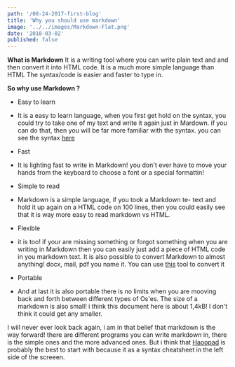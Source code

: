 ```yaml
---
path: '/08-24-2017-first-blog'
title: 'Why you should use markdown'
image: '../../images/Markdown-Flat.png'
date: '2018-03-02'
published: false 
---
```

<!-- ![Pic Alt](./Graylog2.png) -->
**What is Markdown**
It is a writing tool where you can write plain text and
and then convert it into HTML code. It is a much more simple language than HTML
The syntax/code is easier and faster to type in.


**So why use Markdown ?**

- Easy to learn
 - It is a easy to learn language, when you first get hold
 on the syntax, you could try to take one of my text and
 write it again just in Mardown. if you can do that, then
 you will be far more familiar with the syntax.
 you can see the syntax [here](https://github.com/adam-p/markdown-here/wiki/Markdown-Cheatsheet#links)

- Fast
 - It is lighting fast to write in Markdown! you don't ever
 have to move your hands from the keyboard to choose
 a font or a special formattin!


- Simple to read
 - Markdown is a simple language, if you took a Markdown te-
 text and hold it up again on a HTML code on 100 lines, then
 you could easily see that it is way more easy to read markdown
 vs HTML.


- Flexible
 - it is too! if your are missing something or forgot something
 when you are writing in Markdown then you can easily just add
 a piece of HTML code in you markdown text.
  It is also possible to convert Markdown to almost anything!
 docx, mail, pdf you name it. You can use [this](http://pandoc.org/) tool to convert it


- Portable
 - And at last it is also portable there is no limits when you are
 mooving back and forth between different types of Os'es.
 The size of a markdown is also small! i think this document here
 is about 1,4kB! I don't think it could get any smaller.


I will never ever look back again, i am in that belief that markdown is the way forward!
there are different programs you can write markdown in, there is the simple ones and the more advanced ones.
But i think that [Haoopad](http://pad.haroopress.com/user.html) is probably the best to start with because it as a
syntax cheatsheet in the left side of the screeen.
